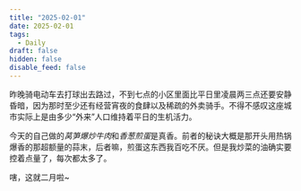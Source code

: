 ```yaml
---
title: "2025-02-01"
date: 2025-02-01
tags:
  - Daily
draft: false
hidden: false
disable_feed: false
---
```


昨晚骑电动车去打球出去路过，不到七点的小区里面比平日里凌晨两三点还要安静昏暗，因为那时至少还有经营宵夜的食肆以及稀疏的外卖骑手。不得不感叹这座城市实际上是由多少“外来”人口维持着平日的生机活力。

今天的自己做的*莴笋爆炒牛肉*和*香葱煎蛋*是真香。前者的秘诀大概是那开头用热锅爆香的那超额量的蒜末，后者嘛，煎蛋这东西我百吃不厌。但是我炒菜的油确实要控着点量了，每次都太多了。

嗐，这就二月啦~
